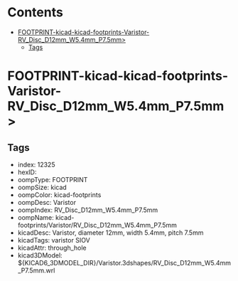 



Contents
========

* [FOOTPRINT-kicad-kicad-footprints-Varistor-RV_Disc_D12mm_W5.4mm_P7.5mm>](#footprint-kicad-kicad-footprints-varistor-rv_disc_d12mm_w54mm_p75mm)
	* [Tags](#tags)

# FOOTPRINT-kicad-kicad-footprints-Varistor-RV_Disc_D12mm_W5.4mm_P7.5mm>

## Tags

- index: 12325
- hexID: 
- oompType: FOOTPRINT
- oompSize: kicad
- oompColor: kicad-footprints
- oompDesc: Varistor
- oompIndex: RV_Disc_D12mm_W5.4mm_P7.5mm
- oompName: kicad-footprints/Varistor/RV_Disc_D12mm_W5.4mm_P7.5mm
- kicadDesc: Varistor, diameter 12mm, width 5.4mm, pitch 7.5mm
- kicadTags: varistor SIOV
- kicadAttr: through_hole
- kicad3DModel: ${KICAD6_3DMODEL_DIR}/Varistor.3dshapes/RV_Disc_D12mm_W5.4mm_P7.5mm.wrl
